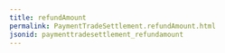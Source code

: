 ```yaml
---
title: refundAmount
permalink: PaymentTradeSettlement.refundAmount.html
jsonid: paymenttradesettlement_refundamount
---
```

